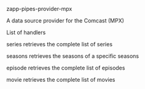 zapp-pipes-provider-mpx

A data source provider for the Comcast (MPX)

List of handlers

series
retrieves the complete list of series

seasons
retrieves the seasons of a specific seasons

episode
retrieves the complete list of episodes

movie
retrieves the complete list of movies